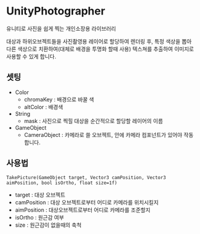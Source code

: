 # UnityPhotographer
유니티로 사진을 쉽게 찍는 개인소장용 라이브러리

대상과 하위오브젝트들을 사진촬영용 레이어로 할당하여 렌더링 후, 특정 색상을 뽑아 다른 색상으로 치환하여(대체로 배경을 투명화 할때 사용) 텍스쳐를 추출하여 이미지로 사용할 수 있게 합니다.

## 셋팅
- Color
  - chromaKey : 배경으로 바꿀 색
  - altColor : 배경색
- String
  - mask : 사진으로 찍힐 대상을 순간적으로 할당할 레이어의 이름
- GameObject
  - CameraObject : 카메라로 쓸 오브젝트, 안에 카메라 컴포넌트가 있어야 작동합니다.

## 사용법

`TakePicture(GameObject target, Vector3 camPosition, Vector3 aimPosition, bool isOrtho, float size=1f)`

- target : 대상 오브젝트
- camPosition : 대상 오브젝트로부터 어디로 카메라를 위치시킬지
- aimPosition : 대상오브젝트로부터 어디로 카메라를 조준할지
- isOrtho : 원근감 여부
- size : 원근감이 없을때의 축척
